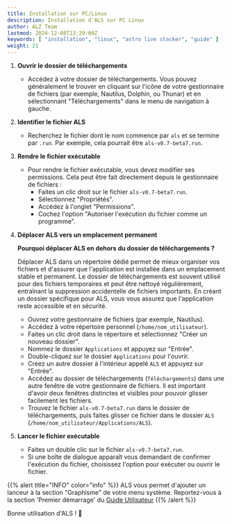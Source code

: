 ```yaml
---
title: Installation sur PC/Linux
description: Installation d'ALS sur PC Linux
author: ALZ Team
lastmod: 2024-12-08T13:29:09Z
keywords: [ "installation", "linux", "astro live stacker", "guide" ]
weight: 21
---
```


1. **Ouvrir le dossier de téléchargements**
    - Accédez à votre dossier de téléchargements. Vous pouvez généralement le trouver en cliquant sur l'icône de votre
      gestionnaire de fichiers (par exemple, Nautilus, Dolphin, ou Thunar) et en sélectionnant "Téléchargements" dans le
      menu de navigation à gauche.

2. **Identifier le fichier ALS**
    - Recherchez le fichier dont le nom commence par `als` et se termine par `.run`. Par exemple, cela pourrait être
      `als-v0.7-beta7.run`.

3. **Rendre le fichier exécutable**
    - Pour rendre le fichier exécutable, vous devez modifier ses permissions. Cela peut être fait directement depuis le
      gestionnaire de fichiers :
        - Faites un clic droit sur le fichier `als-v0.7-beta7.run`.
        - Sélectionnez "Propriétés".
        - Accédez à l'onglet "Permissions".
        - Cochez l'option "Autoriser l'exécution du fichier comme un programme".

4. **Déplacer ALS vers un emplacement permanent**

   **Pourquoi déplacer ALS en dehors du dossier de téléchargements ?**

   Déplacer ALS dans un répertoire dédié permet de mieux organiser vos fichiers et d'assurer que l'application est
   installée dans un emplacement stable et permanent. Le dossier de téléchargements est souvent utilisé pour des
   fichiers temporaires et peut être nettoyé régulièrement, entraînant la suppression accidentelle de fichiers
   importants. En créant un dossier spécifique pour ALS, vous vous assurez que l'application reste accessible et en
   sécurité.

    - Ouvrez votre gestionnaire de fichiers (par exemple, Nautilus).
    - Accédez à votre répertoire personnel (`/home/nom_utilisateur`).
    - Faites un clic droit dans le répertoire et sélectionnez "Créer un nouveau dossier".
    - Nommez le dossier `Applications` et appuyez sur "Entrée".
    - Double-cliquez sur le dossier `Applications` pour l'ouvrir.
    - Créez un autre dossier à l'intérieur appelé `ALS` et appuyez sur "Entrée".
    - Accédez au dossier de téléchargements (`Téléchargements`) dans une autre fenêtre de votre gestionnaire de
      fichiers. Il est important d'avoir deux fenêtres distinctes et visibles pour pouvoir glisser facilement les
      fichiers.
    - Trouvez le fichier `als-v0.7-beta7.run` dans le dossier de téléchargements, puis faites glisser ce fichier dans le
      dossier `ALS` (`/home/nom_utilisateur/Applications/ALS`).

5. **Lancer le fichier exécutable**
    - Faites un double clic sur le fichier `als-v0.7-beta7.run`.
    - Si une boîte de dialogue apparaît vous demandant de confirmer l'exécution du fichier, choisissez l'option pour
      exécuter ou ouvrir le fichier.

{{% alert title="INFO" color="info" %}}
ALS vous permet d'ajouter un lanceur à la section "Graphisme" de votre menu système. Reportez-vous à la section 
'Premier démarrage' du [Guide Utilisateur](/fr/docs/v0.7/user-guide/)
{{% /alert %}}

Bonne utilisation d'ALS ! 🔭
